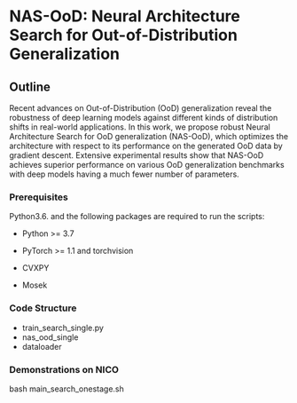 # NAS-OoD: Neural Architecture Search for Out-of-Distribution Generalization

## Outline

Recent advances on Out-of-Distribution (OoD) generalization reveal the robustness of deep learning models against different kinds of distribution shifts in real-world applications.
In this work, we propose robust Neural Architecture Search for OoD generalization (NAS-OoD), which optimizes the architecture with respect to its performance on the generated OoD data by gradient descent.
Extensive experimental results show that NAS-OoD achieves superior performance on various OoD generalization benchmarks with deep models having a much fewer number of parameters.

### Prerequisites

Python3.6. and the following packages are required to run the scripts:

- Python >= 3.7

- PyTorch >= 1.1 and torchvision

- CVXPY

- Mosek

### Code Structure

 - train_search_single.py
 - nas_ood_single
 - dataloader


### Demonstrations on NICO

bash main_search_onestage.sh

